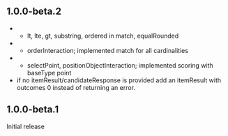 ## 1.0.0-beta.2

* + lt, lte, gt, substring, ordered in match, equalRounded
* + orderInteraction; implemented match for all cardinalities
* + selectPoint, positionObjectInteraction; implemented scoring with baseType point
* if no itemResult/candidateResponse is provided add an itemResult with outcomes 0 instead of returning an error.

## 1.0.0-beta.1

Initial release